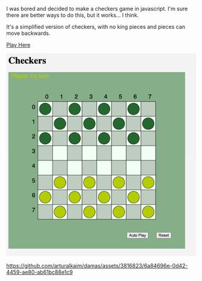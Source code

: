 I was bored and decided to make a checkers game in javascript.
I'm sure there are better ways to do this, but it works... I think.

It's a simplified version of checkers, with no king pieces and pieces can move backwards.

[Play Here](https://arturalkaim.github.io/damas/)

![Example](docs/exampleUI.png)

https://github.com/arturalkaim/damas/assets/3816823/6a84696e-0d42-4459-ae80-ab61bc88e1c9

